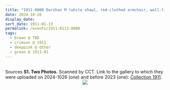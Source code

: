 ```yaml
---
title: "1911-0000 Darśhan M (white shawl, red-clothed armchair, wall-like background, closed eyes, finger touching the hair)"
date: 2024-10-26
display_date: 
sort_date: 1911-01-13
permalink: /events/1911-0113-0000
tags:
  - brown @ TBD
  - crimson @ 1911
  - deeppink @ Other
  - green @ 1911-01
---
```


<br>

<wave-list>
  <list-title color="DarkSeaGreen" width="40">Sources</list-title>
  <list-item color="BlanchedAlmond"  width="280"><b>S1. Two Photos.</b> Scanned by CCT. Link to the gallery to which they were uploaded on 2024-1026 (one) and before 2023 (one): <a href="https://eternalmoments.smugmug.com/Collections/Raj-Kunwar-Raul-Collection/1911/">Collection 1911</a>.</list-item>
</wave-list>

<div style="text-align: center"><img src="https://pub-bcc3cbe9b1e94ba1ac28915f7a3900fa.r2.dev/1911-0000_Darshan_M_(white_shawl_red-clothed_armchair_wall-like_background_closed_eyes_finger_touching_the_hair)_01_(Balwant_Kumbhojkar_Collection).jpg" /></div>